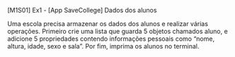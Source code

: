 [M1S01] Ex1 - [App SaveCollege] Dados dos alunos

Uma escola precisa armazenar os dados dos alunos e realizar várias operações. Primeiro crie uma lista que guarda 5 objetos chamados aluno, e adicione 5 propriedades contendo informações pessoais como “nome, altura, idade, sexo e sala”. Por fim, imprima os alunos no terminal.

